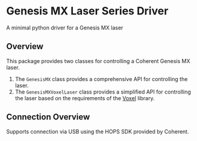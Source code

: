 # Genesis MX Laser Series Driver

A minimal python driver for a Genesis MX laser

## Overview

This package provides two classes for controlling a Coherent Genesis MX laser.

1. The `GenesisMX` class provides a comprehensive API for controlling the laser.
2. The `GenesisMXVoxelLaser` class provides a simplified API for controlling the laser based on the requirements of the
[Voxel](https://github.com/AllenNeuralDynamics/voxel/) library.

## Connection Overview

Supports connection via USB using the HOPS SDK provided by Coherent.
